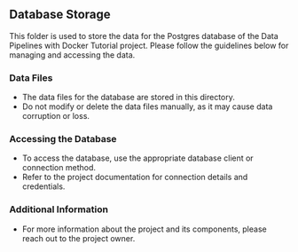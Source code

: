 ## Database Storage

This folder is used to store the data for the Postgres database of the Data Pipelines with Docker Tutorial project.
Please follow the guidelines below for managing and accessing the data.

### Data Files

- The data files for the database are stored in this directory.
- Do not modify or delete the data files manually, as it may cause data corruption or loss.

### Accessing the Database

- To access the database, use the appropriate database client or connection method.
- Refer to the project documentation for connection details and credentials.

### Additional Information

- For more information about the project and its components, please reach out to the project owner.

